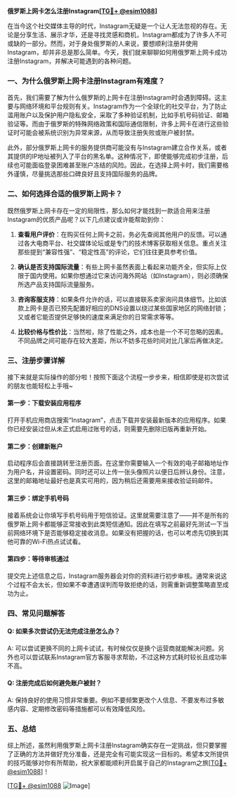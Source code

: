 **俄罗斯上网卡怎么注册Instagram[[TG💪+ @esim1088](https://t.me/s/esim1088)]**

在当今这个社交媒体主导的时代，Instagram无疑是一个让人无法忽视的存在。无论是分享生活、展示才华，还是寻找灵感和商机，Instagram都成为了许多人不可或缺的一部分。然而，对于身处俄罗斯的人来说，要想顺利注册并使用Instagram，却并非总是那么简单。今天，我们就来聊聊如何用俄罗斯上网卡成功注册Instagram，并解决可能遇到的各种问题。

### 一、为什么俄罗斯上网卡注册Instagram有难度？

首先，我们需要了解为什么俄罗斯的上网卡在注册Instagram时会遇到障碍。这主要与网络环境和平台规则有关。Instagram作为一个全球化的社交平台，为了防止滥用账户以及保护用户隐私安全，采取了多种验证机制，比如手机号码验证、邮箱验证等。而由于俄罗斯的特殊网络政策和国际通信限制，许多上网卡在进行这些验证时可能会被系统识别为异常来源，从而导致注册失败或账户被封禁。

此外，部分俄罗斯上网卡的服务提供商可能没有与Instagram建立合作关系，或者其提供的IP地址被列入了平台的黑名单。这种情况下，即使能够完成初步注册，后续也可能面临登录困难甚至账户冻结的风险。因此，在选择上网卡时，我们需要格外谨慎，尽量挑选那些口碑良好且支持国际服务的品牌。

### 二、如何选择合适的俄罗斯上网卡？

既然俄罗斯上网卡存在一定的局限性，那么如何才能找到一款适合用来注册Instagram的优质产品呢？以下几点建议或许能帮助到你：

1. **查看用户评价**：在购买任何上网卡之前，务必先查阅其他用户的反馈。可以通过各大电商平台、社交媒体论坛或是专门的技术博客获取相关信息。重点关注那些提到“兼容性强”、“稳定性高”的评论，它们往往更具参考价值。
   
2. **确认是否支持国际流量**：有些上网卡虽然表面上看起来功能齐全，但实际上仅限于国内使用。如果你想通过它来访问海外网站（如Instagram），则必须确保所选产品支持国际流量服务。

3. **咨询客服支持**：如果条件允许的话，可以直接联系卖家询问具体细节。比如该款上网卡是否已预先配置好相应的DNS设置以绕过某些国家地区的网络封锁；又或者它能否提供足够快的速度来满足你的日常需求等等。

4. **比较价格与性价比**：当然啦，除了性能之外，成本也是一个不可忽略的因素。不同品牌之间可能存在较大差距，所以不妨多花些时间对比几家后再做决定。

### 三、注册步骤详解

接下来就是实际操作的部分啦！按照下面这个流程一步步来，相信即使是初次尝试的朋友也能轻松上手哦~

#### 第一步：下载安装应用程序
打开手机应用商店搜索“Instagram”，点击下载并安装最新版本的应用程序。如果你已经安装过但从未正式启用过账号的话，则需要先删除旧版再重新开始。

#### 第二步：创建新账户
启动程序后会直接跳转至注册页面。在这里你需要输入一个有效的电子邮箱地址作为用户名，并设置密码。同时还可以上传一张头像照片以便日后辨认身份。注意，这里的邮箱地址最好也是真实可用的，因为稍后还需要用来接收验证码邮件。

#### 第三步：绑定手机号码
接着系统会让你填写手机号码用于短信验证。这里就需要注意了——并不是所有的俄罗斯上网卡都能够正常接收到此类短信通知。因此在填写之前最好先测试一下当前网络环境下是否能够稳定接收消息。如果没有把握的话，也可以考虑先切换到其他可靠的Wi-Fi热点试试看。

#### 第四步：等待审核通过
提交完上述信息之后，Instagram服务器会对你的资料进行初步审核。通常来说这个过程不会太长，但如果不幸遭遇误判而导致拒绝的话，则需重新调整策略直至成功为止。

### 四、常见问题解答

#### Q: 如果多次尝试仍无法完成注册怎么办？
A: 可以尝试更换不同的上网卡试试，有时候仅仅是换个运营商就能解决问题。另外也可以尝试联系Instagram官方客服寻求帮助，不过这种方式耗时较长且成功率不高。

#### Q: 注册完成后如何避免账户被封？
A: 保持良好的使用习惯非常重要。例如不要频繁更改个人信息、不要发布过多敏感内容、定期修改密码等措施都可以有效降低风险。

### 五、总结

综上所述，虽然利用俄罗斯上网卡注册Instagram确实存在一定挑战，但只要掌握了正确的方法并做好充分准备，还是完全有可能实现这一目标的。希望本文所提供的技巧能够对你有所帮助，祝大家都能顺利开启属于自己的Instagram之旅[[TG💪+ @esim1088](https://t.me/s/esim1088)]！

[[TG💪+ @esim1088](https://t.me/s/esim1088) ![Image](https://i.postimg.cc/4NQfJmqS/Snipaste-2025-05-13-00-14-12.png)]